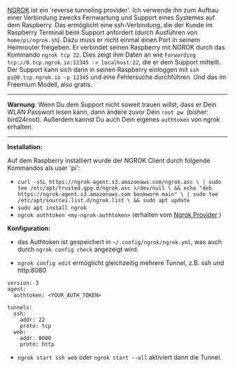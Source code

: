 <!--keywords[Fernsupport,ngrok,ssh]-->

[NGROK](https://ngrok.com/) ist ein 'reverse tunneling provider'. Ich verwende ihn zum Aufbau einer Verbindung zwecks Fernwartung und Support eines Systemes auf dem Raspberry. Das ermöglicht eine ssh-Verbindung, die der Kunde im Raspberry Terminal beim Support anfordert (durch Ausführen von `home/pi/ngrok.sh`). Dazu muss er nicht einmal einen Port in seinem Heimrouter freigeben. Er verbindet seinen Raspberry mit NGROK durch das Kommando `ngrok tcp 22`. Dies zeigt ihm Daten an wie `Forwarding tcp://0.tcp.ngrok.io:12345 -> localhost:22`, die er dem Support mitteilt. Der Support kann sich dann in seinen Raspberry einloggen mit `ssh pi@0.tcp.ngrok.io -p 12345` und eine Fehlersuche durchführen. Und das im Freemium Modell, also gratis.

---

**Warnung**: Wenn Du dem Support nicht soweit trauen willst, dass er Dein WLAN Passwort lesen kann, dann ändere zuvor Dein `root pw `(bisher: bird24root). Außerdem kannst Du auch Dein eigenes `authtoken` von ngrok erhalten.

---

**Installation:** 

Auf dem Raspberry installiert wurde der NGROK Client durch folgende Kommandos als user 'pi':

- `curl -sSL https://ngrok-agent.s3.amazonaws.com/ngrok.asc \
    | sudo tee /etc/apt/trusted.gpg.d/ngrok.asc >/dev/null \
    && echo "deb https://ngrok-agent.s3.amazonaws.com bookworm main" \
    | sudo tee /etc/apt/sources.list.d/ngrok.list \
    && sudo apt update`
- `sudo apt install ngrok`
- `ngrok authtoken <my-ngrok-authtoken>` (erhalten vom [Ngrok Provider](https://dashboard.ngrok.com/authtokens) )



**Konfiguration:** 

- das Authtoken ist gespeichert in `~/.config/ngrok/ngrok.yml`, was auch durch `ngrok config check` angezeigt wird.

- `ngrok config edit` ermöglicht gleichzeitig mehrere Tunnel, z.B. ssh und http:8080 
```
version: 3
agent:
  authtoken: <YOUR_AUTH_TOKEN>

tunnels:
  ssh:
    addr: 22
    proto: tcp
  web:
    addr: 8080
    proto: http
```
- `ngrok start ssh web` oder `ngrok start --all` aktiviert dann die Tunnel.

